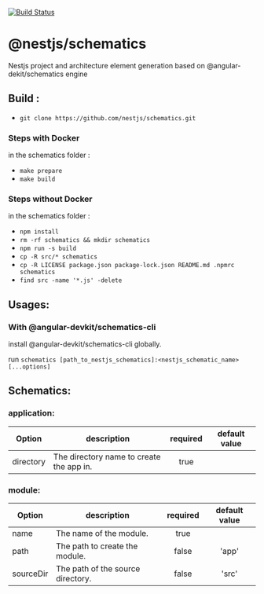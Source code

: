 [![Build Status](https://travis-ci.org/nestjs/schematics.svg?branch=master)](https://travis-ci.org/nestjs/schematics)
# @nestjs/schematics
Nestjs project and architecture element generation based on @angular-dekit/schematics engine

## Build :
- `git clone https://github.com/nestjs/schematics.git`

### Steps with Docker
in the schematics folder :
- `make prepare`
- `make build`

### Steps without Docker
in the schematics folder :
- `npm install`
- `rm -rf schematics && mkdir schematics`
- `npm run -s build`
- `cp -R src/* schematics`
- `cp -R LICENSE package.json package-lock.json README.md .npmrc schematics`
- `find src -name '*.js' -delete`

## Usages:
### With @angular-devkit/schematics-cli
install @angular-devkit/schematics-cli globally.

run `schematics [path_to_nestjs_schematics]:<nestjs_schematic_name> [...options]`

## Schematics:
### application:
| Option | description | required | default value |
|--------|-------------|:--------:|:-------------:|
| directory | The directory name to create the app in. | true | |

### module:
| Option | description | required | default value |
|--------|-------------|:--------:|:-------------:|
| name | The name of the module. | true | |
| path | The path to create the module. | false | 'app' |
| sourceDir | The path of the source directory. | false | 'src' |